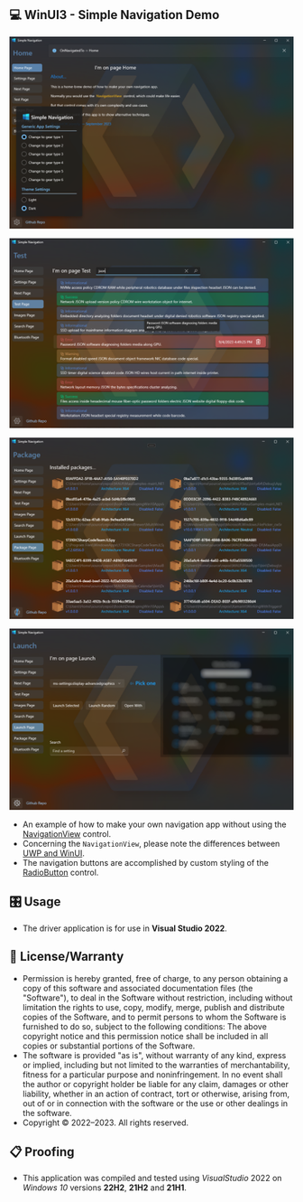 ## 💻 WinUI3 - Simple Navigation Demo

![Home Page](./ScreenShot.png)

![Test Page](./ScreenShot2.png)

![Package Page](./ScreenShot3.png)

![Launch Page](./ScreenShot4.png)

* An example of how to make your own navigation app without using the [NavigationView](https://learn.microsoft.com/en-us/windows/winui/api/microsoft.ui.xaml.controls.navigationview?view=winui-2.8) control.
* Concerning the `NavigationView`, please note the differences between [UWP and WinUI](https://learn.microsoft.com/en-us/windows/apps/design/controls/navigationview#uwp-and-winui-2).
* The navigation buttons are accomplished by custom styling of the [RadioButton](https://learn.microsoft.com/en-us/windows/apps/design/controls/radio-button) control.

## 🎛️ Usage
* The driver application is for use in **Visual Studio 2022**.

## 🧾 License/Warranty
* Permission is hereby granted, free of charge, to any person obtaining a copy of this software and associated documentation files (the "Software"), to deal in the Software without restriction, including without limitation the rights to use, copy, modify, merge, publish and distribute copies of the Software, and to permit persons to whom the Software is furnished to do so, subject to the following conditions: The above copyright notice and this permission notice shall be included in all copies or substantial portions of the Software.
* The software is provided "as is", without warranty of any kind, express or implied, including but not limited to the warranties of merchantability, fitness for a particular purpose and noninfringement. In no event shall the author or copyright holder be liable for any claim, damages or other liability, whether in an action of contract, tort or otherwise, arising from, out of or in connection with the software or the use or other dealings in the software.
* Copyright © 2022–2023. All rights reserved.

## 📋 Proofing
* This application was compiled and tested using *VisualStudio* 2022 on *Windows 10* versions **22H2**, **21H2** and **21H1**.


